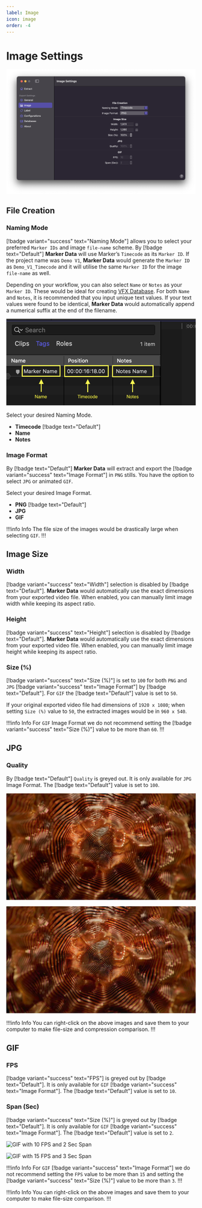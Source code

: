 ```yaml
---
label: Image
icon: image
order: -4
---
```

# Image Settings

![](/assets/md-image-settings.png)

## File Creation

### Naming Mode

[!badge variant="success" text="Naming Mode"] allows you to select your preferred `Marker IDs` and image `file-name` scheme. By [!badge text="Default"] **Marker Data** will use Marker’s `Timecode` as its `Marker ID`. If the project name was `Demo V1`, **Marker Data** would generate the `Marker ID` as `Demo_V1_Timecode` and it will utilise the same `Marker ID` for the image `file-name` as well.

Depending on your workflow, you can also select `Name` or `Notes` as your `Marker ID`. These would be ideal for creating [VFX Database](/faq.md#what-is-the-appropriate-workflow-for-naming-vfx-ids). For both `Name` and `Notes`, it is recommended that you input unique text values. If your text values were found to be identical, **Marker Data** would automatically append a numerical suffix at the end of the filename.

![Selecting Naming Mode](/assets/md-image-settings_01.png)

Select your desired Naming Mode.
- **Timecode** [!badge text="Default"]
- **Name**
- **Notes**

### Image Format

By [!badge text="Default"] **Marker Data** will extract and export the [!badge variant="success" text="Image Format"] in `PNG` stills. You have the option to select `JPG` or animated `GIF`.

Select your desired Image Format.
- **PNG** [!badge text="Default"]
- **JPG**
- **GIF**

!!!info Info
The file size of the images would be drastically large when selecting `GIF`.
!!!

## Image Size

### Width

[!badge variant="success" text="Width"] selection is disabled by [!badge text="Default"]. **Marker Data** would automatically use the exact dimensions from your exported video file. When enabled, you can manually limit image width while keeping its aspect ratio.

### Height

[!badge variant="success" text="Height"] selection is disabled by [!badge text="Default"]. **Marker Data** would automatically use the exact dimensions from your exported video file. When enabled, you can manually limit image height while keeping its aspect ratio.

### Size (%)

[!badge variant="success" text="Size (%)"] is set to `100` for both `PNG` and `JPG`  [!badge variant="success" text="Image Format"] by [!badge text="Default"]. For `GIF` the [!badge text="Default"] value is set to `50`. 

If your original exported video file had dimensions of `1920 x 1080`; when setting `Size (%)` value to `50`, the extracted images would be in `960 x 540`.

!!!info Info
For `GIF` Image Format we do not recommend setting the [!badge variant="success" text="Size (%)"] value to be more than `60`.
!!!

## JPG

### Quality

By [!badge text="Default"] `Quality` is greyed out. It is only available for `JPG` Image Format. The [!badge text="Default"] value is set to `100`.

![Quality set to 100](/assets/md-image-settings_02.jpg) 

![Quality set to 10](/assets/md-image-settings_03.jpg)

!!!info Info
You can right-click on the above images and save them to your computer to make file-size and compression comparison.
!!!

## GIF

### FPS

[!badge variant="success" text="FPS"] is greyed out by [!badge text="Default"]. It is only available for `GIF` [!badge variant="success" text="Image Format"]. The [!badge text="Default"] value is set to `10`.

### Span (Sec)

[!badge variant="success" text="Size (%)"] is greyed out by [!badge text="Default"]. It is only available for `GIF` [!badge variant="success" text="Image Format"]. The [!badge text="Default"] value is set to `2`.

![GIF with 10 FPS and 2 Sec Span](/assets/md-image-settings_04.gif) 

![GIF with 15 FPS and 3 Sec Span](/assets/md-image-settings_05.gif)

!!!info Info
For `GIF` [!badge variant="success" text="Image Format"] we do not recommend setting the `FPS` value to be more than `15` and setting the [!badge variant="success" text="Size (%)"] value to be more than `3`.
!!!

!!!info Info
You can right-click on the above images and save them to your computer to make file-size comparison.
!!!